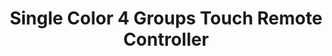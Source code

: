 ---
model: SR-ZG9001T4-DIM-EU
vendor: Sunricher
title: Single Color 4 Groups Touch Remote Controller
category: remote
supports: action
zigbeemodel: ['ZGRC-TEUR-005']
compatible: [z2m]
mlink: https://www.sunricher.com/single-color-4-groups-zigbee-touch-remote-controller-sr-zg9001t4-dim-eu.html
link: 
link2: 
link3: 
---
